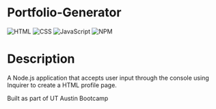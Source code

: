 # Portfolio-Generator

![HTML](https://img.shields.io/badge/language-HTML-orange)
![CSS](https://img.shields.io/badge/language-CSS-blue)
![JavaScript](https://img.shields.io/badge/language-JavaScript-yellow)
![NPM](https://img.shields.io/badge/Inquirer-^8.2.0-blueviolet)

# Description
A Node.js application that accepts user input through the console using Inquirer to create a HTML profile page.

Built as part of UT Austin Bootcamp
